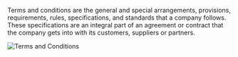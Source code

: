 Terms and conditions are the general and special arrangements, provisions,
requirements, rules, specifications, and standards that a company follows.
These specifications are an integral part of an agreement or contract that the
company gets into with its customers, suppliers or partners.

![Terms and Conditions](assets/erpnext_org/images/erpnext/terms.png)

